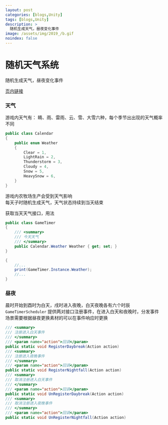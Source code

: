 ```yaml
---
layout: post
categories: [blogs,Unity]
tags: [blogs,Unity]
description: >
  随机生成天气，昼夜变化事件
image: /assets/img/2019_/b.gif
noindex: false
---
```

# 随机天气系统
随机生成天气，昼夜变化事件

[页内链接](#昼夜)


### 天气
游戏内天气有： 睛、雨、雷雨、云、雪、大雪六种，每个季节出出现的天气概率不同  
```c#
public class Calendar
{
    public enum Weather
    {
        Clear = 1,
        LightRain = 2,
        Thunderstorm = 3,
        Cloudy = 4,
        Snow = 5,
        HeavySnow = 6,
    }
}
```

游戏内农牧场生产会受到天气影响  
每天子时随机生成天气，天气状态持续到当天结束  

获取当天天气接口，用法
```c#
public class GameTimer
{
    /// <summary>
    /// 今天天气
    /// </summary>
    public Calendar.Weather Weather { get; set; }
}

{
    //...
    print(GameTimer.Instance.Weather);
    //...
}
```

### 昼夜
晨时开始到酉时为白天，戌时进入夜晚，白天夜晚各有六个时辰  
`GameTimerScheduler` 提供两对接口注册事件，在进入白天和夜晚时，分发事件  
场景需要根据昼夜更换素材的可以在事件响应时更换
```c#
/// <summary>
/// 注册进入白天事件
/// </summary>
/// <param name="action">回调</param>
public static void RegisterDaybreak(Action action)
/// <summary>
/// 注册进入夜晚事件
/// </summary>
/// <param name="action">回调</param>
public static void RegisterNightfall(Action action)
/// <summary>
/// 取消注册进入白天事件
/// </summary>
/// <param name="action">回调</param>
public static void UnRegisterDaybreak(Action action)
/// <summary>
/// 取消注册进入夜晚事件
/// </summary>
/// <param name="action">回调</param>
public static void UnRegisterNightfall(Action action)
```